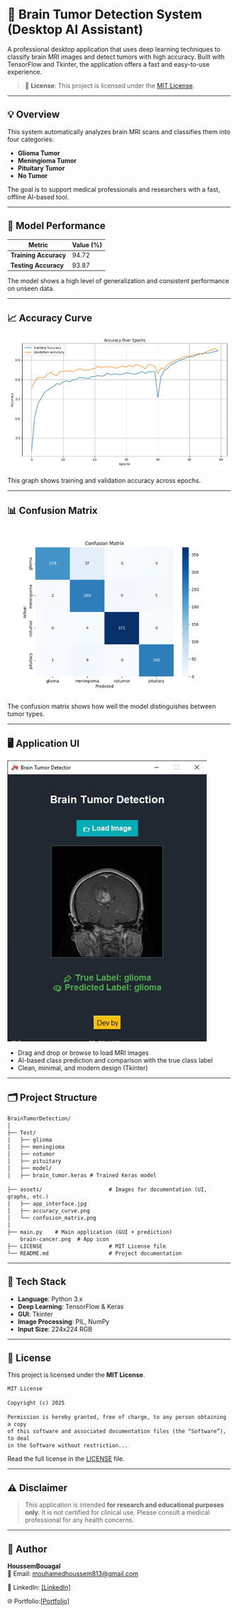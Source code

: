 
# 🧠 Brain Tumor Detection System (Desktop AI Assistant)

A professional desktop application that uses deep learning techniques to classify brain MRI images and detect tumors with high accuracy. Built with TensorFlow and Tkinter, the application offers a fast and easy-to-use experience.

> 📖 **License**: This project is licensed under the [MIT License](#-license).

---

## 💡 Overview

This system automatically analyzes brain MRI scans and classifies them into four categories:

- **Glioma Tumor**
- **Meningioma Tumor**
- **Pituitary Tumor**
- **No Tumor**

The goal is to support medical professionals and researchers with a fast, offline AI-based tool.

---

## 🎯 Model Performance

| Metric            | Value (%)   |
|-------------------|-------------|
| **Training Accuracy** | 94.72      |
| **Testing Accuracy**  | 93.87      |


The model shows a high level of generalization and consistent performance on unseen data.

---

## 📈 Accuracy Curve

![Accuracy Curve](assets/accuracy_curve.png)

This graph shows training and validation accuracy across epochs.

---

## 📊 Confusion Matrix

![Confusion Matrix](assets/confusion_matrix.png)

The confusion matrix shows how well the model distinguishes between tumor types.

---

## 🖥️ Application UI

![Application Interface](assets/app_interface.jpg)

- Drag and drop or browse to load MRI images
- AI-based class prediction and comparison with the true class label 
- Clean, minimal, and modern design (Tkinter)

---

## 🗂️ Project Structure

```
BrainTumorDetection/
│
├── Test/
│   ├── glioma
│   ├── meningioma
│   ├── notumor
│   ├── pituitary
│   ├── model/
│   ├── brain_tumor.keras # Trained Keras model

├── assets/                     # Images for documentation (UI, graphs, etc.)
│   ├── app_interface.jpg
│   ├── accuracy_curve.png
│   └── confusion_matrix.png
│
├── main.py    # Main application (GUI + prediction)
    brain-cancer.png  # App icon
├── LICENSE                     # MIT License file
└── README.md                   # Project documentation
```

---

## 🧪 Tech Stack

- **Language**: Python 3.x
- **Deep Learning**: TensorFlow & Keras
- **GUI**: Tkinter
- **Image Processing**: PIL, NumPy
- **Input Size**: 224x224 RGB

---

## 📄 License

This project is licensed under the **MIT License**.

```
MIT License

Copyright (c) 2025

Permission is hereby granted, free of charge, to any person obtaining a copy
of this software and associated documentation files (the “Software”), to deal
in the Software without restriction...
```

Read the full license in the [LICENSE](LICENSE) file.

---

## ⚠️ Disclaimer

> This application is intended **for research and educational purposes only**. It is not certified for clinical use. Please consult a medical professional for any health concerns.

---

## 👤 Author

**HoussemBouagal**  
📧 Email: mouhamedhoussem813@gmail.com 

🔗 LinkedIn: [[LinkedIn]](https://www.linkedin.com/in/houssem-eddine-bouagal-98025a297)  

🌐 Portfolio:[[Portfolio]](https://houssembouagal.github.io/Portfolio/)
